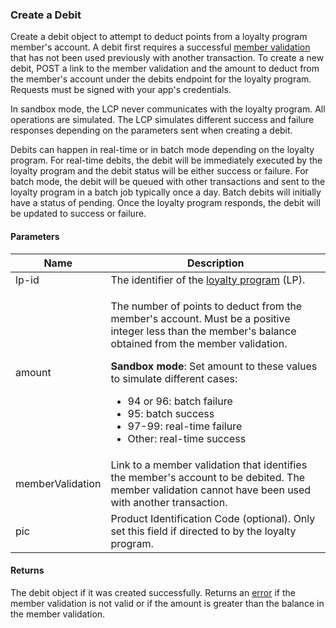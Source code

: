 ### Create a Debit

Create a debit object to attempt to deduct points from a loyalty program member's account. A debit first requires a successful [member validation](#member-validations) that has not been used previously with another transaction. To create a new debit, POST a link to the member validation and the amount to deduct from the member's account under the debits endpoint for the loyalty program. Requests must be signed with your app's credentials.

In sandbox mode, the LCP never communicates with the loyalty program. All operations are simulated. The LCP simulates different success and failure responses depending on the parameters sent when creating a debit.

Debits can happen in real-time or in batch mode depending on the loyalty program. For real-time debits, the debit will be immediately executed by the loyalty program and the debit status will be either success or failure. For batch mode, the debit will be queued with other transactions and sent to the loyalty program in a batch job typically once a day. Batch debits will initially have a status of pending. Once the loyalty program responds, the debit will be updated to success or failure.

#### Parameters

<table>
    <thead>
        <tr>
            <th>Name</th>
            <th>Description</th>
        </tr>
    </thead>
    <tbody>
        <tr>
            <td>lp-id</td>
            <td>The identifier of the <a href="#loyalty-programs">loyalty program</a> (LP).</td>
        </tr>
        <tr>
            <td>amount</td>
            <td><p>The number of points to deduct from the member's account. Must be a positive integer less than the member's balance obtained from the member validation.</p>
                <p><strong>Sandbox mode</strong>: Set amount to these values to simulate different cases:
                    <ul>
                        <li>94 or 96: batch failure</li>
                        <li>95: batch success</li>
                        <li>97-99: real-time failure</li>
                        <li>Other: real-time success</li>
                    </ul>
                </p>
            </td>
        </tr>
        <tr>
            <td>memberValidation</td>
            <td>Link to a member validation that identifies the member's account to be debited. The member validation cannot have been used with another transaction.</td>
        </tr>
        <tr>
            <td>pic</td>
            <td>Product Identification Code (optional). Only set this field if directed to by the loyalty program.</td>
        </tr>
    </tbody>
</table>

#### Returns

The debit object if it was created successfully. Returns an [error](./?doc=reference-manual#errors) if the member validation is not valid or if the amount is greater than the balance in the member validation.












